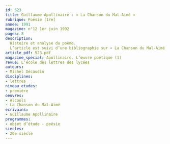 ```yaml
---
id: 523
title: Guillaume Apollinaire : « La Chanson du Mal-Aimé »
rubrique: Poésie [1re]
annee: 1991
magazine: n°12 1er juin 1992
pages: 8
description: 
  Histoire et analyse du poème.
  L’article est suivi d’une bibliographie sur « La Chanson du Mal-Aimé ».
article_pdf: 523.pdf
magazine_special: Apollinaire. L’œuvre poétique (1)
revue: L’école des lettres des lycées
auteurs:
- Michel Décaudin
disciplines:
- lettres
niveau_etudes:
- première
oeuvres:
- Alcools
- La Chanson du Mal-Aimé
ecrivains:
- Guillaume Apollinaire
programmes:
- objet d’étude - poésie
siecles:
- 20e siècle
---
```

